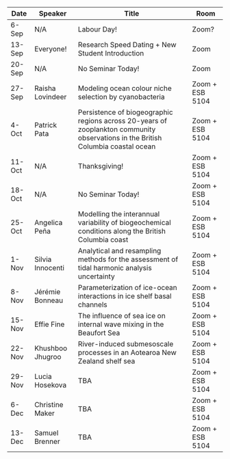 Date  |  Speaker                                            |  Title                                                                                                |  Room
---------|-----------------------------------------------------|---------------------------------------------------------------------------------------------------------------------|------
6-Sep   |  N/A                                             |  Labour Day!                                                                                            |  Zoom?
13-Sep   | Everyone!                                             |  Research Speed Dating + New Student Introduction                                                                                          |  Zoom
20-Sep   | N/A                                               |  No Seminar Today!                                                                                          |  Zoom
27-Sep   | Raisha Lovindeer                                           |  Modeling ocean colour niche selection by cyanobacteria                                                                                           |  Zoom + ESB 5104
4-Oct   | Patrick Pata                                              |   Persistence of biogeographic regions across 20-years of zooplankton community observations in the British Columbia coastal ocean                                                                                            |  Zoom + ESB 5104
11-Oct   |  N/A                                              |  Thanksgiving!                                                                                           |  Zoom + ESB 5104
18-Oct   |  N/A                                           |  No Seminar Today!                                                                                          |  Zoom + ESB 5104
25-Oct   |  Angelica Peña                                            |  Modelling the interannual variability of biogeochemical conditions along the British Columbia coast                                                                                          |  Zoom + ESB 5104
1-Nov   |  Silvia Innocenti                                              |  Analytical and resampling methods for the assessment of tidal harmonic analysis uncertainty                                                                                          |  Zoom + ESB 5104
8-Nov   |  Jérémie Bonneau                                             |  Parameterization of ice-ocean interactions in ice shelf basal channels                                                                                           |  Zoom + ESB 5104
15-Nov   |  Effie Fine                                            |  The influence of sea ice on internal wave mixing in the Beaufort Sea                                                                                           |  Zoom + ESB 5104
22-Nov   |  Khushboo Jhugroo                                             |  River-induced submesoscale processes in an Aotearoa New Zealand shelf sea                                                                                           |  Zoom + ESB 5104
29-Nov   |  Lucia Hosekova                                           |  TBA                                                                                            |  Zoom + ESB 5104
6-Dec   |  Christine Maker                                             |  TBA                                                                                           |  Zoom + ESB 5104
13-Dec   | Samuel Brenner                                            |  TBA                                                                                           |  Zoom + ESB 5104
